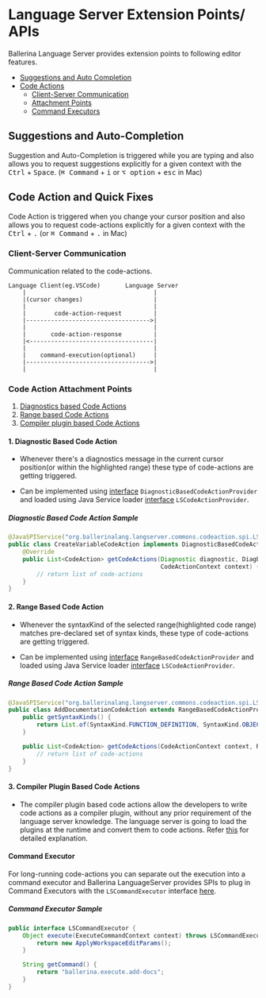 # Language Server Extension Points/ APIs
Ballerina Language Server provides extension points to following editor features. 

- <a href="#SuggestionsAndAutoCompletion">Suggestions and Auto Completion</a>
- <a href="#CodeAction">Code Actions</a>
    - <a href="#CodeActionCommunication">Client-Server Communication</a>
    - <a href="#CodeActionAttachmentPoints">Attachment Points</a>
    - <a href="#CodeActionCommandExecutor">Command Executors</a>

<a name="SuggestionsAndAutoCompletion"></a>

## Suggestions and Auto-Completion
Suggestion and Auto-Completion is triggered while you are typing and also allows you to request suggestions explicitly for a given context with the <kbd>Ctrl</kbd> + <kbd>Space</kbd>. (<kbd>&#8984; Command</kbd> + <kbd>i</kbd> or <kbd>&#8997; option</kbd> + <kbd>esc</kbd> in Mac)

<a name="CodeAction"></a>

## Code Action and Quick Fixes

Code Action is triggered when you change your cursor position and also allows you to request code-actions explicitly for a given context with the <kbd>Ctrl</kbd> + <kbd>.</kbd> (or <kbd>&#8984; Command</kbd> + <kbd>.</kbd> in Mac)

<a name="CodeActionCommunication"></a>

### Client-Server Communication
Communication related to the code-actions.
```
Language Client(eg.VSCode)       Language Server
    |                                    |
    |(cursor changes)                    |
    |                                    |
    |        code-action-request         |
    |----------------------------------->|
    |                                    |
    |       code-action-response         |
    |<-----------------------------------|
    |                                    |
    |    command-execution(optional)     |
    |----------------------------------->|
    |                                    |
```
<a name="CodeActionAttachmentPoints"></a>

### Code Action Attachment Points

1. <a href="#CodeActionDiagnostic">Diagnostics based Code Actions</a>
2. <a href="#CodeActionRange">Range based Code Actions</a>
3. <a href="#CodeActionCompilerPlugin">Compiler plugin based Code Actions</a>

<a name="CodeActionDiagnostic"></a>

#### 1. Diagnostic Based Code Action
* Whenever there's a diagnostics message in the current cursor position(or within the highlighted range) these type of code-actions are getting triggered.

* Can be implemented using [interface](https://github.com/ballerina-platform/ballerina-lang/blob/master/language-server/modules/langserver-commons/src/main/java/org/ballerinalang/langserver/commons/codeaction/spi/DiagnosticBasedCodeActionProvider.java) `DiagnosticBasedCodeActionProvider`
and loaded using Java Service loader [interface]((https://github.com/ballerina-platform/ballerina-lang/blob/master/language-server/modules/langserver-commons/src/main/java/org/ballerinalang/langserver/commons/codeaction/spi/LSCodeActionProvider.java)) `LSCodeActionProvider`.
##### Diagnostic Based Code Action Sample
```java
@JavaSPIService("org.ballerinalang.langserver.commons.codeaction.spi.LSCodeActionProvider")
public class CreateVariableCodeAction implements DiagnosticBasedCodeActionProvider {
    @Override
    public List<CodeAction> getCodeActions(Diagnostic diagnostic, DiagBasedPositionDetails positionDetails,
                                           CodeActionContext context) {
        // return list of code-actions
    }
}
```
<a name="CodeActionRange"></a>

#### 2. Range Based Code Action
* Whenever the syntaxKind of the selected range(highlighted code range) matches pre-declared set of syntax kinds, these type of code-actions are getting triggered.

* Can be implemented using [interface](https://github.com/ballerina-platform/ballerina-lang/blob/master/language-server/modules/langserver-commons/src/main/java/org/ballerinalang/langserver/commons/codeaction/spi/RangeBasedCodeActionProvider.java) `RangeBasedCodeActionProvider`
  and loaded using Java Service loader [interface]((https://github.com/ballerina-platform/ballerina-lang/blob/master/language-server/modules/langserver-commons/src/main/java/org/ballerinalang/langserver/commons/codeaction/spi/LSCodeActionProvider.java)) `LSCodeActionProvider`.

#####  Range Based Code Action Sample
```java
@JavaSPIService("org.ballerinalang.langserver.commons.codeaction.spi.LSCodeActionProvider")
public class AddDocumentationCodeAction extends RangeBasedCodeActionProvider {
    public getSyntaxKinds() {
        return List.of(SyntaxKind.FUNCTION_DEFINITION, SyntaxKind.OBJECT_TYPE_DESC);
    }

    public List<CodeAction> getCodeActions(CodeActionContext context, RangeBasedPositionDetails posDetails) {
        // return list of code-actions
    }
}
```
<a name="CodeActionCompilerPlugin"></a>

#### 3. Compiler Plugin Based Code Actions
* The compiler plugin based code actions allow the developers to write code actions as a compiler plugin, without any prior requirement of the language server knowledge. The language server is going to load the plugins at the runtime and convert them to code actions.
Refer [this](CompilerPluginCodeActionExtensions.md) for detailed explanation.
<a name="CodeActionCommandExecutor"></a>

#### Command Executor

For long-running code-actions you can separate out the execution into a command executor and Ballerina LanguageServer provides SPIs to plug in Command Executors with the `LSCommandExecutor` interface [here](https://github.com/ballerina-platform/ballerina-lang/blob/master/language-server/modules/langserver-commons/src/main/java/org/ballerinalang/langserver/commons/command/spi/LSCommandExecutor.java).
##### Command Executor Sample
```java
public interface LSCommandExecutor {
    Object execute(ExecuteCommandContext context) throws LSCommandExecutorException {
        return new ApplyWorkspaceEditParams();
    }

    String getCommand() {
        return "ballerina.execute.add-docs";
    }
}
```
